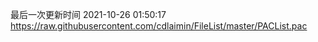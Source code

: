 最后一次更新时间 2021-10-26 01:50:17
https://raw.githubusercontent.com/cdlaimin/FileList/master/PACList.pac

